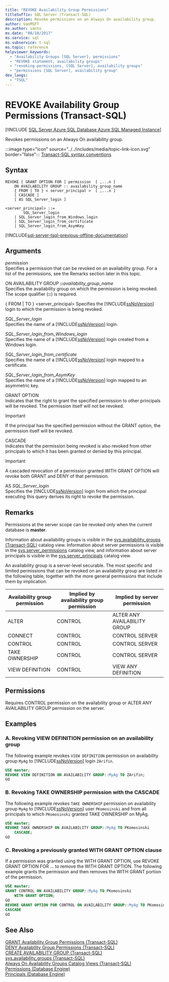 ```yaml
---
title: "REVOKE Availability Group Permissions"
titleSuffix: SQL Server (Transact-SQL)
description: Revoke permissions on an Always On availability group.
author: VanMSFT
ms.author: vanto
ms.date: "08/10/2017"
ms.service: sql
ms.subservice: t-sql
ms.topic: reference
helpviewer_keywords:
  - "Availability Groups [SQL Server], permissions"
  - "REVOKE statement, availability groups"
  - "revoking permissions, [SQL Server], availability groups"
  - "permissions [SQL Server], availability group"
dev_langs:
  - "TSQL"
---
```

# REVOKE Availability Group Permissions (Transact-SQL)
[!INCLUDE [SQL Server Azure SQL Database Azure SQL Managed Instance](../../includes/applies-to-version/sql-asdb-asdbmi.md)]

  Revokes permissions on an Always On availability group. 
  
 :::image type="icon" source="../../includes/media/topic-link-icon.svg" border="false"::: [Transact-SQL syntax conventions](../../t-sql/language-elements/transact-sql-syntax-conventions-transact-sql.md)  
  
## Syntax  
  
```syntaxsql
REVOKE [ GRANT OPTION FOR ] permission  [ ,...n ]   
    ON AVAILABILITY GROUP :: availability_group_name  
    { FROM | TO } < server_principal >  [ ,...n ]  
    [ CASCADE ]  
    [ AS SQL_Server_login ]   
  
<server_principal> ::=   
        SQL_Server_login  
    | SQL_Server_login_from_Windows_login   
    | SQL_Server_login_from_certificate   
    | SQL_Server_login_from_AsymKey  
```  
  
[!INCLUDE[sql-server-tsql-previous-offline-documentation](../../includes/sql-server-tsql-previous-offline-documentation.md)]

## Arguments
 *permission*  
 Specifies a permission that can be revoked on an availability group. For a list of the permissions, see the Remarks section later in this topic.  
  
 ON AVAILABILITY GROUP **::**_availability_group_name_  
 Specifies the availability group on which the permission is being revoked. The scope qualifier (**::**) is required.  
  
 { FROM | TO } \<server_principal> 
 Specifies the [!INCLUDE[ssNoVersion](../../includes/ssnoversion-md.md)] login to which the permission is being revoked.  
  
 *SQL_Server_login*  
 Specifies the name of a [!INCLUDE[ssNoVersion](../../includes/ssnoversion-md.md)] login.  
  
 *SQL_Server_login_from_Windows_login*  
 Specifies the name of a [!INCLUDE[ssNoVersion](../../includes/ssnoversion-md.md)] login created from a Windows login.  
  
 *SQL_Server_login_from_certificate*  
 Specifies the name of a [!INCLUDE[ssNoVersion](../../includes/ssnoversion-md.md)] login mapped to a certificate.  
  
 *SQL_Server_login_from_AsymKey*  
 Specifies the name of a [!INCLUDE[ssNoVersion](../../includes/ssnoversion-md.md)] login mapped to an asymmetric key.  
  
 GRANT OPTION  
 Indicates that the right to grant the specified permission to other principals will be revoked. The permission itself will not be revoked.  
  
> [!IMPORTANT]  
>  If the principal has the specified permission without the GRANT option, the permission itself will be revoked.  
  
 CASCADE  
 Indicates that the permission being revoked is also revoked from other principals to which it has been granted or denied by this principal.  
  
> [!IMPORTANT]  
>  A cascaded revocation of a permission granted WITH GRANT OPTION will revoke both GRANT and DENY of that permission.  
  
 AS *SQL_Server_login*  
 Specifies the [!INCLUDE[ssNoVersion](../../includes/ssnoversion-md.md)] login from which the principal executing this query derives its right to revoke the permission.  
  
## Remarks  
 Permissions at the server scope can be revoked only when the current database is **master**.  
  
 Information about availability groups is visible in the [sys.availability_groups &#40;Transact-SQL&#41;](../../relational-databases/system-catalog-views/sys-availability-groups-transact-sql.md) catalog view. Information about server permissions is visible in the [sys.server_permissions](../../relational-databases/system-catalog-views/sys-server-permissions-transact-sql.md) catalog view, and information about server principals is visible in the [sys.server_principals](../../relational-databases/system-catalog-views/sys-server-principals-transact-sql.md) catalog view.  
  
 An availability group is a server-level securable. The most specific and limited permissions that can be revoked on an availability group are listed in the following table, together with the more general permissions that include them by implication.  
  
|Availability group permission|Implied by availability group permission|Implied by server permission|  
|-----------------------------------|----------------------------------------------|----------------------------------|  
|ALTER|CONTROL|ALTER ANY AVAILABILITY GROUP|  
|CONNECT|CONTROL|CONTROL SERVER|  
|CONTROL|CONTROL|CONTROL SERVER|  
|TAKE OWNERSHIP|CONTROL|CONTROL SERVER|  
|VIEW DEFINITION|CONTROL|VIEW ANY DEFINITION|  
  
## Permissions  
 Requires CONTROL permission on the availability group or ALTER ANY AVAILABILITY GROUP permission on the server.  
  
## Examples  
  
### A. Revoking VIEW DEFINITION permission on an availability group  
 The following example revokes `VIEW DEFINITION` permission on availability group `MyAg` to [!INCLUDE[ssNoVersion](../../includes/ssnoversion-md.md)] login `ZArifin`.  
  
```sql  
USE master;  
REVOKE VIEW DEFINITION ON AVAILABILITY GROUP::MyAg TO ZArifin;  
GO  
```  
  
### B. Revoking TAKE OWNERSHIP permission with the CASCADE  
 The following example revokes `TAKE OWNERSHIP` permission on availability group `MyAg` to [!INCLUDE[ssNoVersion](../../includes/ssnoversion-md.md)] user `PKomosinski` and from all principals to which `PKomosinski` granted TAKE OWNERSHIP on MyAg.  
  
```sql  
USE master;  
REVOKE TAKE OWNERSHIP ON AVAILABILITY GROUP::MyAg TO PKomosinski   
    CASCADE;  
GO  
```  
  
### C. Revoking a previously granted WITH GRANT OPTION clause  
 If a permission was granted using the WITH GRANT OPTION, use REVOKE GRANT OPTION FOR ... to remove the WITH GRANT OPTION. The following example grants the permission and then removes the WITH GRANT portion of the permission.  
  
```sql  
USE master;  
GRANT CONTROL ON AVAILABILITY GROUP::MyAg TO PKomosinski   
    WITH GRANT OPTION;  
GO  
REVOKE GRANT OPTION FOR CONTROL ON AVAILABILITY GROUP::MyAg TO PKomosinski  
CASCADE  
GO  
```  
  
## See Also  
 [GRANT Availability Group Permissions &#40;Transact-SQL&#41;](../../t-sql/statements/grant-availability-group-permissions-transact-sql.md)   
 [DENY Availability Group Permissions &#40;Transact-SQL&#41;](../../t-sql/statements/deny-availability-group-permissions-transact-sql.md)   
 [CREATE AVAILABILITY GROUP &#40;Transact-SQL&#41;](../../t-sql/statements/create-availability-group-transact-sql.md)   
 [sys.availability_groups &#40;Transact-SQL&#41;](../../relational-databases/system-catalog-views/sys-availability-groups-transact-sql.md)   
 [Always On Availability Groups Catalog Views &#40;Transact-SQL&#41;](../../relational-databases/system-catalog-views/always-on-availability-groups-catalog-views-transact-sql.md)   
 [Permissions &#40;Database Engine&#41;](../../relational-databases/security/permissions-database-engine.md)   
 [Principals &#40;Database Engine&#41;](../../relational-databases/security/authentication-access/principals-database-engine.md)  
  
  

